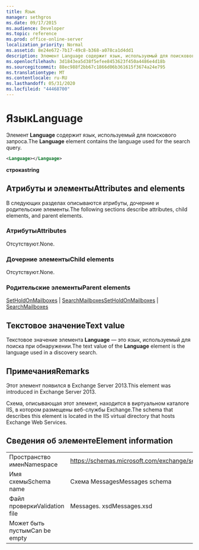 ```yaml
---
title: Язык
manager: sethgros
ms.date: 09/17/2015
ms.audience: Developer
ms.topic: reference
ms.prod: office-online-server
localization_priority: Normal
ms.assetid: 8e24e672-7b17-49c8-b368-a078ca1d4dd1
description: Элемент Language содержит язык, используемый для поискового запроса.
ms.openlocfilehash: 3d1843ea5d38f5efee8453623f450a4486e4d18b
ms.sourcegitcommit: 88ec988f2bb67c1866d06b361615f3674a24e795
ms.translationtype: MT
ms.contentlocale: ru-RU
ms.lasthandoff: 05/31/2020
ms.locfileid: "44468700"
---
```

# <a name="language"></a><span data-ttu-id="b0177-103">Язык</span><span class="sxs-lookup"><span data-stu-id="b0177-103">Language</span></span>

<span data-ttu-id="b0177-104">Элемент **Language** содержит язык, используемый для поискового запроса.</span><span class="sxs-lookup"><span data-stu-id="b0177-104">The **Language** element contains the language used for the search query.</span></span> 
  
```XML
<Language></Language>
```

 <span data-ttu-id="b0177-105">**строка**</span><span class="sxs-lookup"><span data-stu-id="b0177-105">**string**</span></span>
## <a name="attributes-and-elements"></a><span data-ttu-id="b0177-106">Атрибуты и элементы</span><span class="sxs-lookup"><span data-stu-id="b0177-106">Attributes and elements</span></span>

<span data-ttu-id="b0177-107">В следующих разделах описываются атрибуты, дочерние и родительские элементы.</span><span class="sxs-lookup"><span data-stu-id="b0177-107">The following sections describe attributes, child elements, and parent elements.</span></span>
  
### <a name="attributes"></a><span data-ttu-id="b0177-108">Атрибуты</span><span class="sxs-lookup"><span data-stu-id="b0177-108">Attributes</span></span>

<span data-ttu-id="b0177-109">Отсутствуют.</span><span class="sxs-lookup"><span data-stu-id="b0177-109">None.</span></span>
  
### <a name="child-elements"></a><span data-ttu-id="b0177-110">Дочерние элементы</span><span class="sxs-lookup"><span data-stu-id="b0177-110">Child elements</span></span>

<span data-ttu-id="b0177-111">Отсутствуют.</span><span class="sxs-lookup"><span data-stu-id="b0177-111">None.</span></span>
  
### <a name="parent-elements"></a><span data-ttu-id="b0177-112">Родительские элементы</span><span class="sxs-lookup"><span data-stu-id="b0177-112">Parent elements</span></span>

<span data-ttu-id="b0177-113">[SetHoldOnMailboxes](setholdonmailboxes.md)  |  [SearchMailboxes](searchmailboxes.md)</span><span class="sxs-lookup"><span data-stu-id="b0177-113">[SetHoldOnMailboxes](setholdonmailboxes.md) | [SearchMailboxes](searchmailboxes.md)</span></span>
  
## <a name="text-value"></a><span data-ttu-id="b0177-114">Текстовое значение</span><span class="sxs-lookup"><span data-stu-id="b0177-114">Text value</span></span>

<span data-ttu-id="b0177-115">Текстовое значение элемента **Language** — это язык, используемый для поиска при обнаружении.</span><span class="sxs-lookup"><span data-stu-id="b0177-115">The text value of the **Language** element is the language used in a discovery search.</span></span> 
  
## <a name="remarks"></a><span data-ttu-id="b0177-116">Примечания</span><span class="sxs-lookup"><span data-stu-id="b0177-116">Remarks</span></span>

<span data-ttu-id="b0177-117">Этот элемент появился в Exchange Server 2013.</span><span class="sxs-lookup"><span data-stu-id="b0177-117">This element was introduced in Exchange Server 2013.</span></span>
  
<span data-ttu-id="b0177-118">Схема, описывающая этот элемент, находится в виртуальном каталоге IIS, в котором размещены веб-службы Exchange.</span><span class="sxs-lookup"><span data-stu-id="b0177-118">The schema that describes this element is located in the IIS virtual directory that hosts Exchange Web Services.</span></span>
  
## <a name="element-information"></a><span data-ttu-id="b0177-119">Сведения об элементе</span><span class="sxs-lookup"><span data-stu-id="b0177-119">Element information</span></span>

|||
|:-----|:-----|
|<span data-ttu-id="b0177-120">Пространство имен</span><span class="sxs-lookup"><span data-stu-id="b0177-120">Namespace</span></span>  <br/> |https://schemas.microsoft.com/exchange/services/2006/messages  <br/> |
|<span data-ttu-id="b0177-121">Имя схемы</span><span class="sxs-lookup"><span data-stu-id="b0177-121">Schema name</span></span>  <br/> |<span data-ttu-id="b0177-122">Схема Messages</span><span class="sxs-lookup"><span data-stu-id="b0177-122">Messages schema</span></span>  <br/> |
|<span data-ttu-id="b0177-123">Файл проверки</span><span class="sxs-lookup"><span data-stu-id="b0177-123">Validation file</span></span>  <br/> |<span data-ttu-id="b0177-124">Messages. xsd</span><span class="sxs-lookup"><span data-stu-id="b0177-124">Messages.xsd</span></span>  <br/> |
|<span data-ttu-id="b0177-125">Может быть пустым</span><span class="sxs-lookup"><span data-stu-id="b0177-125">Can be empty</span></span>  <br/> ||
   

